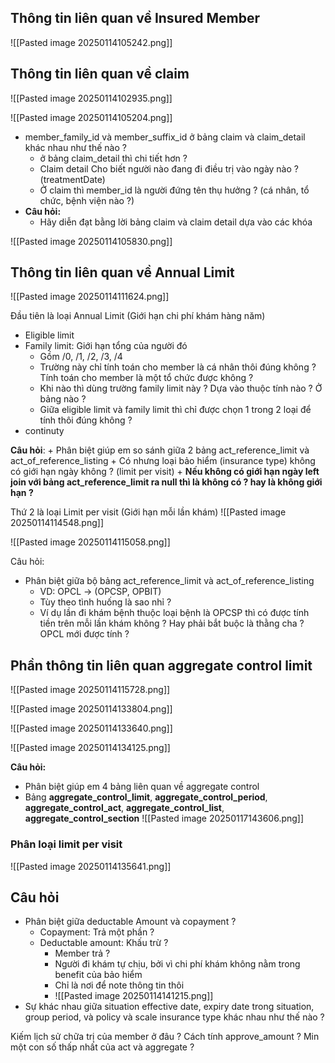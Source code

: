 
## Thông tin liên quan về Insured Member
![[Pasted image 20250114105242.png]]

## Thông tin liên quan về claim

![[Pasted image 20250114102935.png]]

![[Pasted image 20250114105204.png]]


+ member_family_id và member_suffix_id ở bảng claim và claim_detail khác nhau như thế nào ?
	+ ở bảng claim_detail thì chi tiết hơn ?
	+ Claim detail Cho biết người nào đang đi điều trị vào ngày nào ? (treatmentDate)
	+ Ở claim thì member_id là người đứng tên thụ hưởng ? (cá nhân, tổ chức, bệnh viện nào ?)
+ **Câu hỏi:** 
	+ Hãy diễn đạt bằng lời bảng claim và claim detail dựa vào các khóa

![[Pasted image 20250114105830.png]]

## Thông tin liên quan về Annual Limit

![[Pasted image 20250114111624.png]]

Đầu tiên là loại Annual Limit (Giới hạn chi phí khám hàng năm)
+ Eligible limit
+ Family limit: Giới hạn tổng của người đó
	+ Gồm /0, /1, /2, /3, /4
	+ Trường này chỉ tính toán cho member là cá nhân thôi đúng không ? Tính toán cho member là một tổ chức được không ?
	+ Khi nào thì dùng trường family limit này ? Dựa vào thuộc tính nào ? Ở bảng nào ?
	+ Giữa eligible limit và family limit thì chỉ được chọn 1 trong 2 loại để tính thôi đúng không ?
+ continuty

**Câu hỏi**:
	+ Phân biệt giúp em so sánh giữa 2 bảng act_reference_limit và act_of_reference_listing
	+ Có nhưng loại bảo hiểm (insurance type) không có giới hạn ngày không ? (limit per visit)
	+ **Nếu không có giới hạn ngày left join với bảng act_reference_limit ra null thì là không có ? hay là không giới hạn ?**

Thứ 2 là loại Limit per visit (Giới hạn mỗi lần khám)
![[Pasted image 20250114114548.png]]

![[Pasted image 20250114115058.png]]

Câu hỏi:
+ Phân biệt giữa bộ bảng act_reference_limit và act_of_reference_listing
	+ VD: OPCL -> (OPCSP, OPBIT)
	+ Tùy theo tình huống là sao nhỉ ?
	+ Ví dụ lần đi khám bệnh thuộc loại bệnh là OPCSP thì có được tính tiền trên mỗi lần khám không ? Hay phải bắt buộc là thằng cha ? OPCL mới được tính ?

## Phần thông tin liên quan aggregate control limit

![[Pasted image 20250114115728.png]]

![[Pasted image 20250114133804.png]]

![[Pasted image 20250114133640.png]]

![[Pasted image 20250114134125.png]]

**Câu hỏi:**
+ Phân biệt giúp em 4 bảng liên quan về aggregate control
+ Bảng **aggregate_control_limit**, **aggregate_control_period**, **aggregate_control_act**, **aggregate_control_list**, **aggregate_control_section**
![[Pasted image 20250117143606.png]]
### Phân loại limit per visit

![[Pasted image 20250114135641.png]]

## Câu hỏi

+ Phân biệt giữa deductable Amount và copayment ?
	+ Copayment: Trả một phần ?
	+ Deductable amount: Khấu trừ ?
		+ Member trả ?
		+ Người đi khám tự chịu, bởi vì chi phí khám không nằm trong benefit của bảo hiểm
		+ Chỉ là nơi để note thông tin thôi
		+ ![[Pasted image 20250114141215.png]]
+ Sự khác nhau giữa situation effective date, expiry date trong situation, group period, và policy và scale insurance type khác nhau như thế nào ?

Kiếm lịch sử chữa trị của member ở đâu ?
Cách tính approve_amount ? Min một con số thấp nhất của act và aggregate ?
